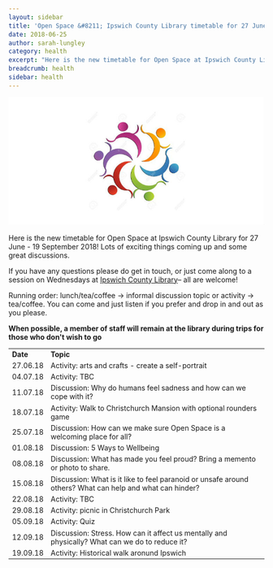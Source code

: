 ```yaml
---
layout: sidebar
title: 'Open Space &#8211; Ipswich County Library timetable for 27 June - 19 September 2018'
date: 2018-06-25
author: sarah-lungley
category: health
excerpt: "Here is the new timetable for Open Space at Ipswich County Library for 27 June - 19 September 2018! Lots of exciting things coming up and some great discussions."
breadcrumb: health
sidebar: health
---
```


![Open Space logo](/images/featured/featured-open-space-logo.jpg)

Here is the new timetable for Open Space at Ipswich County Library for 27 June - 19 September 2018! Lots of exciting things coming up and some great discussions.

If you have any questions please do get in touch, or just come along to a session on Wednesdays at [Ipswich County Library](/libraries/ipswich-county-library/)&#8211; all are welcome!

Running order: lunch/tea/coffee &rarr; informal discussion topic or activity &rarr; tea/coffee. You can come and just listen if you prefer and drop in and out as you please.

**When possible, a member of staff will remain at the library during trips for those who don't wish to go**

<table class="pure-table">
<tr>
<td>
<strong>Date</strong>
</td>

<td>
<strong>Topic</strong>
</td>
</tr>

<tr>
<td>
27.06.18
</td>

<td>
Activity: arts and crafts - create a self-portrait
</td>
</tr>

<tr>
<td>
04.07.18
</td>

<td>
Activity: TBC
</td>
</tr>

<tr>
<td>
11.07.18
</td>

<td>
Discussion: Why do humans feel sadness and how can we cope with it?
</td>
</tr>

<tr>
<td>
18.07.18
</td>

<td>
Activity: Walk to Christchurch Mansion with optional rounders game
</td>
</tr>

<tr>
<td>
25.07.18
</td>

<td>
Discussion: How can we make sure Open Space is a welcoming place for all?
</td>
</tr>

<tr>
<td>
01.08.18
</td>

<td>
Discussion: 5 Ways to Wellbeing
</td>
</tr>

<tr>
<td>
08.08.18
</td>

<td>
Discussion: What has made you feel proud? Bring a memento or photo to share.
</td>
</tr>

<tr>
<td>
15.08.18
</td>

<td>
Discussion: What is it like to feel paranoid or unsafe around others? What can help and what can hinder?
</td>
</tr>

<tr>
<td>
22.08.18
</td>

<td>
Activity: TBC
</td>
</tr>

<tr>
<td>
29.08.18
</td>

<td>
Activity: picnic in Christchurch Park
</td>
</tr>

<tr>
<td>
05.09.18
</td>

<td>
Activity: Quiz
</td>
</tr>

<tr>
<td>
12.09.18
</td>

<td>
Discussion: Stress. How can it affect us mentally and physically? What can we do to reduce it?
</td>
</tr>

<tr>
<td>
19.09.18
</td>

<td>
Activity: Historical walk aronund Ipswich
</td>
</tr>
</table>
